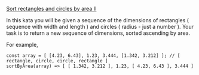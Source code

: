 [Sort rectangles and circles by area II](https://www.codewars.com/kata/5a1ebc2480171f29cf0000e5/train/javascript)

In this kata you will be given a sequence of the dimensions of rectangles ( sequence with width and length ) and circles ( radius - just a number ).
Your task is to return a new sequence of dimensions, sorted ascending by area.

For example,

    const array = [ [4.23, 6.43], 1.23, 3.444, [1.342, 3.212] ]; // [ rectangle, circle, circle, rectangle ]
    sortByArea(array) => [ [ 1.342, 3.212 ], 1.23, [ 4.23, 6.43 ], 3.444 ]
